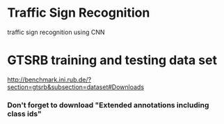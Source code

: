 # Traffic Sign Recognition
traffic sign recognition using CNN

# GTSRB training and testing data set  
http://benchmark.ini.rub.de/?section=gtsrb&subsection=dataset#Downloads

### Don't forget to download "Extended annotations including class ids"
